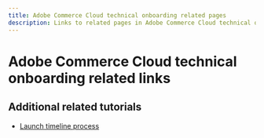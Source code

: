 ```yaml
---
title: Adobe Commerce Cloud technical onboarding related pages
description: Links to related pages in Adobe Commerce Cloud technical onboarding
---
```

# Adobe Commerce Cloud technical onboarding related links

## Additional related tutorials

- [Launch timeline process](../cloud/launch-process-timeline.md)
